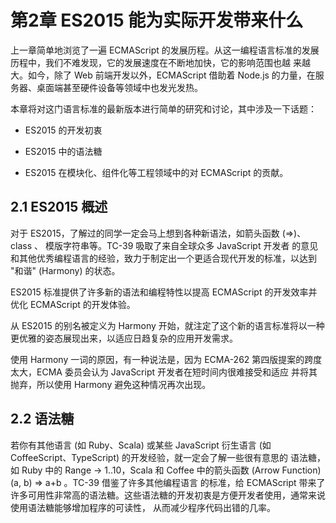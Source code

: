 # 第2章 ES2015 能为实际开发带来什么

上一章简单地浏览了一遍 ECMAScript 的发展历程。从这一编程语言标准的发展历程中，我们不难发现，它的发展速度在不断地加快，它的影响范围也越
来越大。如今，除了 Web 前端开发以外，ECMAScript 借助着 Node.js 的力量，在服务器、桌面端甚至硬件设备等领域中也发光发热。

本章将对这门语言标准的最新版本进行简单的研究和讨论，其中涉及一下话题：

* ES2015 的开发初衷

* ES2015 中的语法糖
* ES2015 在模块化、组件化等工程领域中的对 ECMAScript 的贡献。

## 2.1 ES2015 概述

对于 ES2015，了解过的同学一定会马上想到各种新语法，如箭头函数 (=>)、 class 、 模版字符串等。TC-39 吸取了来自全球众多 JavaScript 开发者
的意见和其他优秀编程语言的经验，致力于制定出一个更适合现代开发的标准，以达到 "和谐" (Harmony) 的状态。

ES2015 标准提供了许多新的语法和编程特性以提高 ECMAScript 的开发效率并优化 ECMAScript 的开发体验。

从 ES2015 的别名被定义为 Harmony 开始，就注定了这个新的语言标准将以一种更优雅的姿态展现出来，以适应日趋复杂的应用开发需求。

使用 Harmony 一词的原因，有一种说法是，因为 ECMA-262 第四版提案的跨度太大，ECMA 委员会认为 JavaScript 开发者在短时间内很难接受和适应
并将其抛弃，所以使用 Harmony 避免这种情况再次出现。

## 2.2 语法糖

若你有其他语言 (如 Ruby、Scala) 或某些 JavaScript 衍生语言 (如 CoffeeScript、TypeScript) 的开发经验，就一定会了解一些很有意思的
语法糖，如 Ruby 中的 Range -> 1..10，Scala 和 Coffee 中的箭头函数 (Arrow Function) (a, b) => a+b 。TC-39 借鉴了许多其他编程语言
的标准，给 ECMAScript 带来了许多可用性非常高的语法糖。这些语法糖的开发初衷是方便开发者使用，通常来说使用语法糖能够增加程序的可读性，
从而减少程序代码出错的几率。
